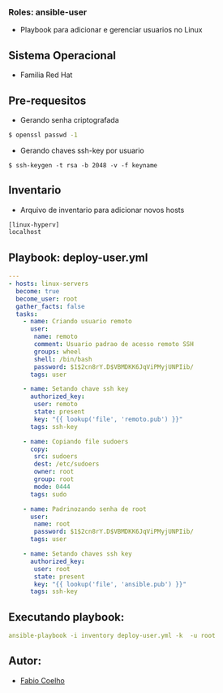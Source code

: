 ### Roles: ansible-user
- Playbook para adicionar e gerenciar usuarios no Linux

## Sistema Operacional
- Familia Red Hat

## Pre-requesitos
- Gerando senha criptografada

```bash
$ openssl passwd -1
```

- Gerando chaves ssh-key por usuario

```
$ ssh-keygen -t rsa -b 2048 -v -f keyname
```

## Inventario
- Arquivo de inventario para adicionar novos hosts

```bash
[linux-hyperv]
localhost
```
## Playbook: deploy-user.yml
```yml
---
- hosts: linux-servers
  become: true
  become_user: root
  gather_facts: false
  tasks:
    - name: Criando usuario remoto
      user:
       name: remoto
       comment: Usuario padrao de acesso remoto SSH
       groups: wheel
       shell: /bin/bash
       password: $1$2cn8rY.D$VBMDKK6JqViPMyjUNPIib/
      tags: user

    - name: Setando chave ssh key
      authorized_key:
       user: remoto
       state: present
       key: "{{ lookup('file', 'remoto.pub') }}"
      tags: ssh-key

    - name: Copiando file sudoers
      copy:
       src: sudoers
       dest: /etc/sudoers
       owner: root
       group: root
       mode: 0444
      tags: sudo

    - name: Padrinozando senha de root
      user:
       name: root
       password: $1$2cn8rY.D$VBMDKK6JqViPMyjUNPIib/
      tags: user

    - name: Setando chaves ssh key
      authorized_key:
       user: root
       state: present
       key: "{{ lookup('file', 'ansible.pub') }}"
      tags: ssh-key
```

## Executando playbook:
```yml
ansible-playbook -i inventory deploy-user.yml -k  -u root
``` 

## Autor:
- [Fabio Coelho](http://gitlab.braspress.com.br/fabiocoelho-sao)
